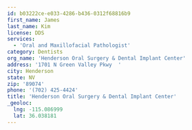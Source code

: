 ```yaml
---
id: b03222ce-e033-4286-b436-0312f68816b9
first_name: James
last_name: Kim
license: DDS
services:
  - 'Oral and Maxillofacial Pathologist'
category: Dentists
org_name: 'Henderson Oral Surgery & Dental Implant Center'
address: '1701 N Green Valley Pkwy  '
city: Henderson
state: NV
zip: '89074'
phone: '(702) 425-4424'
title: 'Henderson Oral Surgery & Dental Implant Center'
_geoloc:
  lng: -115.086999
  lat: 36.038181
---
```

